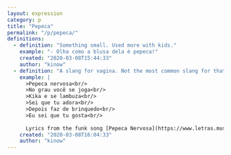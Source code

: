 ```yaml
---
layout: expression
category: p
title: "Pepeca"
permalink: "/p/pepeca/"
definitions:
  - definition: "Something small. Used more with kids."
    example: "- Olha como a blusa dela é pepeca!"
    created: "2020-03-08T15:44:33"
    author: "kinow"
  - definition: "A slang for vagina. Not the most common slang for that, and also not quite old."
    example: |
      >Pepeca nervosa<br/>
      >No grau você se joga<br/>
      >Kika e se lambuza<br/>
      >Sei que tu adora<br/>
      >Depois faz de brinquedo<br/>
      >Eu sei que tu gosta<br/>
      
      Lyrics from the funk song [Pepeca Nervosa](https://www.letras.mus.br/mc-jhey/pepeca-nervosa/)
    created: "2020-03-08T16:04:33"
    author: "kinow"
---
```

